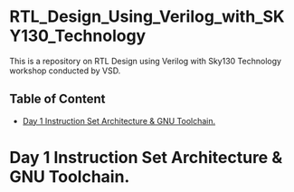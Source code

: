 # RTL_Design_Using_Verilog_with_SKY130_Technology
This is a repository on RTL Design using Verilog with Sky130 Technology workshop conducted by VSD.
## Table of Content
- [Day 1 Instruction Set Architecture & GNU Toolchain.](#Day-1-Instruction-Set-Architecture-&-GNU-Toolchain)

# Day 1 Instruction Set Architecture & GNU Toolchain.
